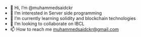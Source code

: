 - 👋 Hi, I’m @muhammedsaidckr
- 👀 I’m interested in Server side programming 
- 🌱 I’m currently learning solidity and blockchain technologies
- 💞️ I’m looking to collaborate on IBCL
- 📫 How to reach me muhammedsaidckr@gmail.com

<!---
muhammedsaidckr/muhammedsaidckr is a ✨ special ✨ repository because its `README.md` (this file) appears on your GitHub profile.
You can click the Preview link to take a look at your changes.
--->
